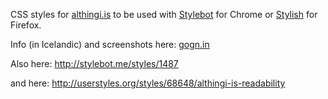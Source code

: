 CSS styles for [althingi.is](http://althingi.is) to be used with [Stylebot](https://chrome.google.com/webstore/detail/oiaejidbmkiecgbjeifoejpgmdaleoha) for Chrome or [Stylish](https://addons.mozilla.org/en-US/firefox/addon/stylish/) for Firefox.

Info (in Icelandic) and screenshots here: [gogn.in](http://gogn.in/2012/07/03/althingisvefurinn-baettur/)

Also here: http://stylebot.me/styles/1487

and here: http://userstyles.org/styles/68648/althingi-is-readability